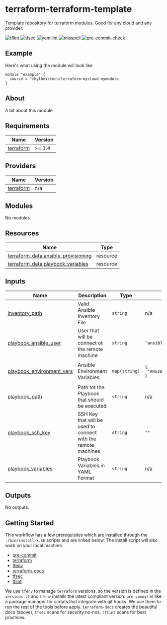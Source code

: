 # terraform-terraform-template
Template repository for terraform modules. Good for any cloud and any provider.

[![tflint](https://github.com/rhythmictech/terraform-terraform-template/workflows/tflint/badge.svg?branch=master&event=push)](https://github.com/rhythmictech/terraform-terraform-template/actions?query=workflow%3Atflint+event%3Apush+branch%3Amaster)
[![tfsec](https://github.com/rhythmictech/terraform-terraform-template/workflows/tfsec/badge.svg?branch=master&event=push)](https://github.com/rhythmictech/terraform-terraform-template/actions?query=workflow%3Atfsec+event%3Apush+branch%3Amaster)
[![yamllint](https://github.com/rhythmictech/terraform-terraform-template/workflows/yamllint/badge.svg?branch=master&event=push)](https://github.com/rhythmictech/terraform-terraform-template/actions?query=workflow%3Ayamllint+event%3Apush+branch%3Amaster)
[![misspell](https://github.com/rhythmictech/terraform-terraform-template/workflows/misspell/badge.svg?branch=master&event=push)](https://github.com/rhythmictech/terraform-terraform-template/actions?query=workflow%3Amisspell+event%3Apush+branch%3Amaster)
[![pre-commit-check](https://github.com/rhythmictech/terraform-terraform-template/workflows/pre-commit-check/badge.svg?branch=master&event=push)](https://github.com/rhythmictech/terraform-terraform-template/actions?query=workflow%3Apre-commit-check+event%3Apush+branch%3Amaster)

## Example
Here's what using the module will look like
```hcl
module "example" {
  source = "rhythmictech/terraform-mycloud-mymodule
}
```

## About
A bit about this module

<!-- BEGINNING OF PRE-COMMIT-TERRAFORM DOCS HOOK -->
## Requirements

| Name | Version |
|------|---------|
| <a name="requirement_terraform"></a> [terraform](#requirement\_terraform) | >= 1.4 |

## Providers

| Name | Version |
|------|---------|
| <a name="provider_terraform"></a> [terraform](#provider\_terraform) | n/a |

## Modules

No modules.

## Resources

| Name | Type |
|------|------|
| [terraform_data.ansible_provisioning](https://registry.terraform.io/providers/hashicorp/terraform/latest/docs/resources/data) | resource |
| [terraform_data.playbook_variables](https://registry.terraform.io/providers/hashicorp/terraform/latest/docs/resources/data) | resource |

## Inputs

| Name | Description | Type | Default | Required |
|------|-------------|------|---------|:--------:|
| <a name="input_inventory_path"></a> [inventory\_path](#input\_inventory\_path) | Valid Ansible Inventory File | `string` | n/a | yes |
| <a name="input_playbook_ansible_user"></a> [playbook\_ansible\_user](#input\_playbook\_ansible\_user) | User that will be connect ot the remote machine | `string` | `"ansible"` | no |
| <a name="input_playbook_environment_vars"></a> [playbook\_environment\_vars](#input\_playbook\_environment\_vars) | Ansible Environment Variables | `map(string)` | <pre>{<br>  "ANSIBLE_HOST_KEY_CHECKING": "false"<br>}</pre> | no |
| <a name="input_playbook_path"></a> [playbook\_path](#input\_playbook\_path) | Path tot the Playbook that should be executed | `string` | n/a | yes |
| <a name="input_playbook_ssh_key"></a> [playbook\_ssh\_key](#input\_playbook\_ssh\_key) | SSH Key that will be used to connect with the remote machines | `string` | `""` | no |
| <a name="input_playbook_variables"></a> [playbook\_variables](#input\_playbook\_variables) | Playbook Variables in YAML Format | `string` | n/a | yes |

## Outputs

No outputs.
<!-- END OF PRE-COMMIT-TERRAFORM DOCS HOOK -->

## Getting Started
This workflow has a few prerequisites which are installed through the `./bin/install-x.sh` scripts and are linked below. The install script will also work on your local machine.

- [pre-commit](https://pre-commit.com)
- [terraform](https://terraform.io)
- [tfenv](https://github.com/tfutils/tfenv)
- [terraform-docs](https://github.com/segmentio/terraform-docs)
- [tfsec](https://github.com/tfsec/tfsec)
- [tflint](https://github.com/terraform-linters/tflint)

We use `tfenv` to manage `terraform` versions, so the version is defined in the `versions.tf` and `tfenv` installs the latest compliant version.
`pre-commit` is like a package manager for scripts that integrate with git hooks. We use them to run the rest of the tools before apply.
`terraform-docs` creates the beautiful docs (above),  `tfsec` scans for security no-nos, `tflint` scans for best practices.
